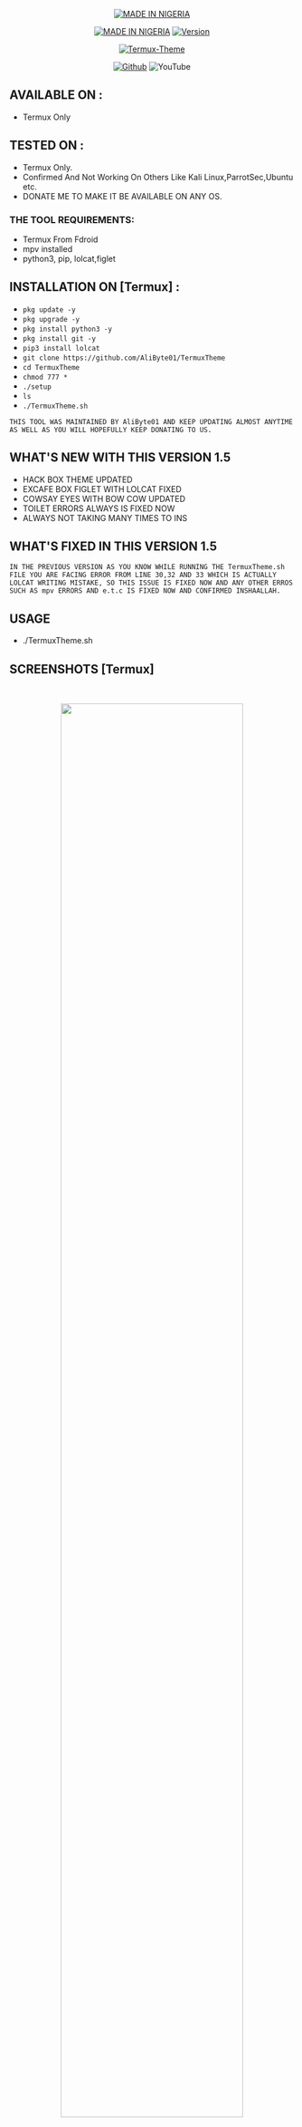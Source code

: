 <p align="center">
<a href="https://bajetech.org/"><img title="MADE IN NIGERIA" src="https://img.shields.io/badge/-MADE%20IN%20NIGERIA-green%2Cwhite%2Cgreen"></a>
</p>
<p align="center">
<a href="https://bajetech.org/"><img title="MADE IN NIGERIA" src="https://img.shields.io/badge/Termux-Theme-green.svg"></a>
<a href="https://bajetech.org/"><img title="Version" src="https://img.shields.io/badge/Version-1.5-green.svg?style=flat-square"></a>

</p>
<p align="center">
<a href="https://bajetech.org/"><img title="Termux-Theme" src="https://1.bp.blogspot.com/-lyW6zU967fQ/YCLR5v9IqaI/AAAAAAAAAK8/h24GbpmFmjAkZmYE4t6ZKlFAHiE2OU2lQCLcBGAsYHQ/s1280/20210209_191606_0000.png"></a>
</p>
<p align="center">
<a href="https://github.com/AliByte01"><img title="Github" src="https://img.shields.io/badge/Github-AliByte01-brightgreen?style=for-the-badge&logo=github"></a>
<img title="YouTube" src="https://img.shields.io/badge/YouTube-BajeTech-red?style=for-the-badge&logo=Youtube"></a>

## AVAILABLE ON :
* Termux Only

## TESTED ON :
* Termux Only.
* Confirmed And Not Working On Others Like Kali Linux,ParrotSec,Ubuntu etc.
* DONATE ME TO MAKE IT BE AVAILABLE ON ANY OS.

### THE TOOL REQUIREMENTS:
* Termux From Fdroid
* mpv installed
* python3, pip, lolcat,figlet


## INSTALLATION ON [Termux] :

* `pkg update -y`
* `pkg upgrade -y`
* `pkg install python3 -y`
* `pkg install git -y`
* `pip3 install lolcat`
* `git clone https://github.com/AliByte01/TermuxTheme`
* `cd TermuxTheme`
* `chmod 777 *`
* `./setup`
* `ls`
* `./TermuxTheme.sh`
```
THIS TOOL WAS MAINTAINED BY AliByte01 AND KEEP UPDATING ALMOST ANYTIME AS WELL AS YOU WILL HOPEFULLY KEEP DONATING TO US.
```
## WHAT'S NEW WITH THIS VERSION 1.5
* HACK BOX THEME UPDATED
* EXCAFE BOX FIGLET WITH LOLCAT FIXED
* COWSAY EYES WITH BOW COW UPDATED
* TOILET ERRORS ALWAYS IS FIXED NOW
* ALWAYS NOT TAKING MANY TIMES TO INS

## WHAT'S FIXED IN THIS VERSION 1.5
```
IN THE PREVIOUS VERSION AS YOU KNOW WHILE RUNNING THE TermuxTheme.sh FILE YOU ARE FACING ERROR FROM LINE 30,32 AND 33 WHICH IS ACTUALLY LOLCAT WRITING MISTAKE, SO THIS ISSUE IS FIXED NOW AND ANY OTHER ERROS SUCH AS mpv ERRORS AND e.t.c IS FIXED NOW AND CONFIRMED INSHAALLAH.
```

## USAGE
* ./TermuxTheme.sh

## SCREENSHOTS [Termux]

<br>
<p align="center">
<img width="80%" src="https://1.bp.blogspot.com/-R0WlLJAlcg4/YCRjLtIR2LI/AAAAAAAAALc/UO_NueuyrWcKLEVL9hmJ9g2CrQMWTDPQQCLcBGAsYHQ/s320/Screenshot_20210209-191454.png"/>
<img width="80%" src="https://1.bp.blogspot.com/-0z8NzbyFobk/YCRjPT6qNpI/AAAAAAAAALg/qy5ntzC2TK0Hh4FJXpTWVs0O3a01Io44QCLcBGAsYHQ/s320/Screenshot_20210209-194237.png"/>
<img width="80%" src="https://1.bp.blogspot.com/-1fvvrQZIJYY/YCRjTaY6dyI/AAAAAAAAALk/ibPW6HV8MI8lxlbAgNUycXFm2G0OiTGcwCLcBGAsYHQ/s320/Screenshot_20210209-194353.png"/>
</p>


## CAUTION!: 
***THIS TOOL ONLY MADE FOR TERMUX BY NOW AND IT'S TO JUST MAKE THE TERMUX COLOR TO BE REALLY AWESOME.***



## Credits
* Thanks To Noob-Hackers
* Thanks To BajeTech


## DONATION
* Smartchain (BNB) BEP20 NETWORK Donation Address👇

```
0x4Bc302A6755ED2B4D2311578d62B59f455E31152
```

* Solana (SOL) Network Solana Donation Address 👇
```
FnF7MWm6YpXygBZNWCun4qZA9VNiqnVnhC5na1MjVfFP
```
